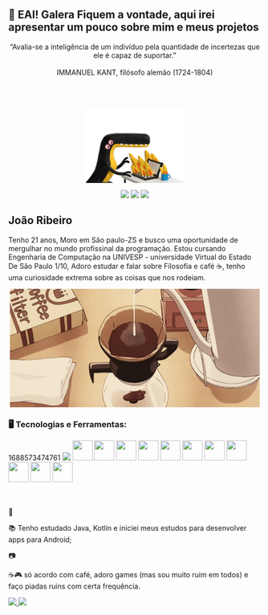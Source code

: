 ## 👋 EAI! Galera Fiquem a vontade, aqui irei apresentar um pouco sobre mim e meus projetos
<p align="center">
 “Avalia-se a inteligência de um indivíduo pela quantidade de incertezas que ele é capaz de suportar.”
 </br>
 </br>
   IMMANUEL KANT, filósofo alemão (1724-1804) 
</p>




</br>
</br>


<p align="center">
  <img src="/giff/horror-fire.gif" align="center" >
</p>
<div align="center">
<a href="https://instagram.com/joaoribeiro20" target="_blank"><img src="https://img.shields.io/badge/-Instagram-%23E4405F?style=for-the-badge&logo=instagram&logoColor=white" target="_blank"  ></a>
<a href = "mailto:contato@seu-usuário-aqui"><img src="https://img.shields.io/badge/Gmail-D14836?style=for-the-badge&logo=gmail&logoColor=white" target="_blank" ></a>
<a href="https://www.linkedin.com/in/seu-usuário-linkedln-aqui" target="_blank"><img src="https://img.shields.io/badge/-LinkedIn-%230077B5?style=for-the-badge&logo=linkedin&logoColor=white" target="_blank"></a>   
</div>

## João Ribeiro
Tenho 21 anos, Moro em São paulo-ZS e busco uma oportunidade de mergulhar no mundo profissinal da programação. Estou cursando Engenharia de Computação na UNIVESP - universidade Virtual do Estado De São Paulo 1/10, Adoro estudar e falar sobre Filosofia e café ☕, tenho uma curiosidade extrema sobre as coisas que nos rodeiam.

<p align="center">
  <img src="/giff/coffee.gif" align="center" >
</p>

### 🖥️ Tecnologias e Ferramentas: 
<div display="inline-block">
1688573474761
  <img src="/giff1688573474761.png">
<img src="https://cdn.jsdelivr.net/gh/devicons/devicon/icons/java/java-original.svg" width="40" height="40"/> 
 <img src="https://cdn.jsdelivr.net/gh/devicons/devicon/icons/csharp/csharp-original.svg" width="40" height="40"/>
 <img src="https://cdn.jsdelivr.net/gh/devicons/devicon/icons/javascript/javascript-plain.svg"  width="40" height="40"/>
<img src="https://cdn.jsdelivr.net/gh/devicons/devicon/icons/linux/linux-original.svg" width="40" height="40"/>
<img src="https://cdn.jsdelivr.net/gh/devicons/devicon/icons/git/git-original.svg" width="40" height="40"/>
<img src="https://cdn.jsdelivr.net/gh/devicons/devicon/icons/gradle/gradle-plain.svg" width="40" height="40" />
<img src="https://cdn.jsdelivr.net/gh/devicons/devicon/icons/visualstudio/visualstudio-plain.svg"  width="40" height="40"/> 
 <img src="https://cdn.jsdelivr.net/gh/devicons/devicon/icons/selenium/selenium-original.svg" width="40" height="40" />
 <img src="https://cdn.jsdelivr.net/gh/devicons/devicon/icons/postgresql/postgresql-original.svg"  width="40" height="40"/>
 <img src="https://cdn.jsdelivr.net/gh/devicons/devicon/icons/mysql/mysql-original.svg"  width="40" height="40"/>
 <img src="https://cdn.jsdelivr.net/gh/devicons/devicon/icons/apache/apache-original-wordmark.svg"  width="40" height="40"/>
</div>

</br>
</br>

<div display="inline-block">
 <p align="left">🤿 </p>
 <p align="left">📚 Tenho estudado Java, Kotlin e iniciei meus estudos para desenvolver apps para Android;</p>
 <p align="left">📷 </p>
 <p align="left">☕🎮 só acordo com café, adoro games (mas sou muito ruim em todos) e faço piadas ruins com certa frequência.</p>
<div>
<a href="https://github.com/joaoribeiro20">
<img height="180em" src="https://github-readme-stats.vercel.app/api/top-langs/?username=joaoribeiro20&layout=compact&langs_count=7&theme=dracula"/>
<img height="180em" src="https://github-readme-stats.vercel.app/api?username=joaoribeiro20&show_icons=true&theme=dracula&include_all_commits=true&count_private=true"/>
</div>

 
<!--
**joaoribeiro20/joaoribeiro20** is a ✨ _special_ ✨ repository because its `README.md` (this file) appears on your GitHub profile.

Here are some ideas to get you started:

- 🔭 I’m currently working on ...
- 🌱 I’m currently learning ...
- 👯 I’m looking to collaborate on ...
- 🤔 I’m looking for help with ...
- 💬 Ask me about ...
- 📫 How to reach me: ...
- 😄 Pronouns: ...
- ⚡ Fun fact: ...
-->
